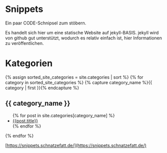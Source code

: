 # Snippets

Ein paar CODE-Schnipsel zum stöbern.

Es handelt sich hier um eine statische Website auf jekyll-BASIS. jekyll wird von github gut unterstützt, wodurch es relativ einfach ist, hier Informationen zu veröffentlichen.

# Kategorien

<!-- found here https://blog.webjeda.com/jekyll-categories/ -->

{% assign sorted_site_categories = site.categories | sort %}
{% for category in sorted_site_categories %}
{% capture category_name %}{{ category | first }}{% endcapture %}
## {{ category_name }}
<ul>
{% for post in site.categories[category_name] %}
<!-- - [{{post.title}}]({{ site.baseurl }}{{ post.url }}) -->
<li><a href="{{ site.baseurl }}{{ post.url }}?version={{post.version}}">{{post.title}}</a></li>
{% endfor %}
</ul>
{% endfor %}

[https://snippets.schnatzefatt.de/](https://snippets.schnatzefatt.de/)

